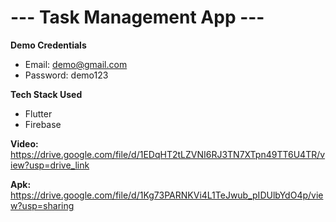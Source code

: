 # --- Task Management App ---

**Demo Credentials**
- Email: demo@gmail.com
- Password: demo123

**Tech Stack Used**
- Flutter
- Firebase

**Video:**
https://drive.google.com/file/d/1EDqHT2tLZVNI6RJ3TN7XTpn49TT6U4TR/view?usp=drive_link

**Apk:**  https://drive.google.com/file/d/1Kg73PARNKVi4L1TeJwub_pIDUlbYdO4p/view?usp=sharing
